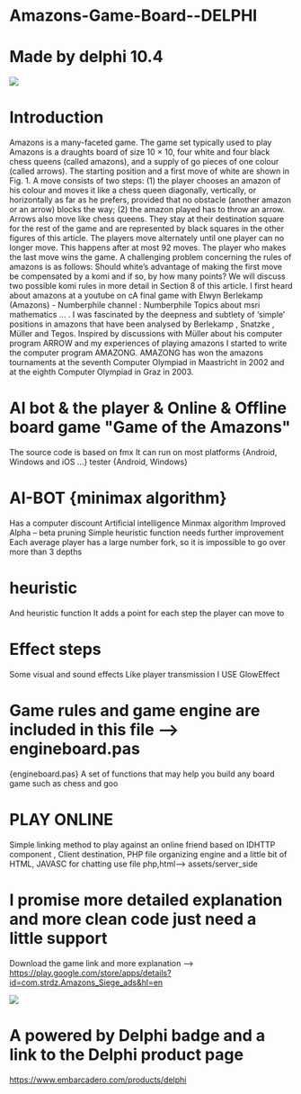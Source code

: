 # Amazons-Game-Board--DELPHI

# Made by delphi 10.4

![](https://github.com/okbach/Amazons-Game-Board---DELPHI/blob/main/assets/Untitled-500--1024.png?raw=true)

# Introduction
Amazons is a many-faceted game. The game set typically used to play Amazons is a draughts board of size 10 × 10, four white and four black chess queens (called amazons), and a supply of go pieces of one colour (called arrows). The starting position and a first move of white are shown in Fig. 1. A move consists of two steps: (1) the player chooses an amazon of his colour and moves it like a chess queen diagonally, vertically, or horizontally as far as he prefers, provided that no obstacle (another amazon or an arrow) blocks the way; (2) the amazon played has to throw an arrow. Arrows also move like chess queens. They stay at their destination square for the rest of the game and are represented by black squares in the other figures of this article. The players move alternately until one player can no longer move. This happens after at most 92 moves. The player who makes the last move wins the game. A challenging problem concerning the rules of amazons is as follows: Should white’s advantage of making the first move be compensated by a komi and if so, by how many points? We will discuss two possible komi rules in more detail in Section 8 of this article. I first heard about amazons at a youtube on cA final game with Elwyn Berlekamp (Amazons) - Numberphile
channel : Numberphile Topics about msri mathematics ...
. I was fascinated by the deepness and subtlety of ‘simple’ positions in amazons that have been analysed by Berlekamp , Snatzke , Müller and Tegos. Inspired by discussions with Müller about his computer program ARROW and my experiences of playing amazons I started to write the computer program AMAZONG. AMAZONG has won the amazons tournaments at the seventh Computer Olympiad in Maastricht in 2002 and at the eighth Computer Olympiad in Graz in 2003.


# AI bot &amp; the player &amp; Online &amp; Offline board game "Game of the Amazons" 

The source code is based on fmx
It can run on most platforms {Android, Windows and iOS  ...}
tester {Android, Windows} 

# AI-BOT {minimax algorithm}
Has a computer discount
Artificial intelligence
Minmax algorithm
Improved Alpha – beta pruning
Simple heuristic function needs further improvement
Each average player has a large number fork, so it is impossible to go over more than 3 depths

# heuristic
And heuristic function
It adds a point for each step the player can move to

# Effect steps
Some visual and sound effects Like player transmission I USE GlowEffect 

# Game rules and game engine are included in this file --> engineboard.pas
{engineboard.pas}
A set of functions that may help you build any board game such as chess and goo

# PLAY ONLINE
Simple linking method to play against an online friend based on IDHTTP component
, Client destination, PHP file organizing engine and a little bit of HTML, JAVASC for chatting
use file php,html--> assets/server_side

# I promise more detailed explanation and more clean code just need a little support

Download the game link and more explanation --> https://play.google.com/store/apps/details?id=com.strdz.Amazons_Siege_ads&hl=en


![](https://github.com/okbach/Amazons-Game-Board---DELPHI/blob/main/assets/Embarcadero%20Delphi%20213px.png)
# A powered by Delphi badge and a link to the Delphi product page 
https://www.embarcadero.com/products/delphi
